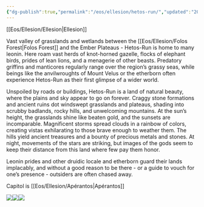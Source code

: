 ```yaml
---
{"dg-publish":true,"permalink":"/eos/ellesion/hetos-run/","updated":"2024-12-24T21:07:13.874-05:00"}
---
```


[[Eos/Ellesion/Ellesion\|Ellesion]]

Vast valley of grasslands and wetlands between the [[Eos/Ellesion/Folos Forest\|Folos Forest]] and the Ember Plateaus - Hetos-Run is home to many leonin. Here roam vast herds of knot-horned gazelle, flocks of elephant birds, prides of lean lions, and a menagerie of other beasts. Predatory griffins and manticores regularly range over the region’s grassy seas, while beings like the anvilwroughts of Mount Velus or the etherborn often experience Hetos-Run as their first glimpse of a wider world. 

Unspoiled by roads or buildings, Hetos-Run is a land of natural beauty, where the plains and sky appear to go on forever. Craggy stone formations and ancient ruins dot windswept grasslands and plateaus, shading into scrubby badlands, rocky hills, and unwelcoming mountains. At the sun’s height, the grasslands shine like beaten gold, and the sunsets are incomparable. Magnificent storms spread clouds in a rainbow of colors, creating vistas exhilarating to those brave enough to weather them. The hills yield ancient treasures and a bounty of precious metals and stones. At night, movements of the stars are striking, but images of the gods seem to keep their distance from this land where few pay them honor. 

Leonin prides and other druidic locale and etherborn guard their lands implacably, and without a good reason to be there - or a guide to vouch for one’s presence - outsiders are often chased away.

Capitol is [[Eos/Ellesion/Apérantos\|Apérantos]] 

![](https://lh7-us.googleusercontent.com/ZzQXQAf1NXziWMigmA_-8nEIe3lXuzs21xLZWLOU7mXmz2D9OrmPSESVHyiYfwD4LfX2PsikSiY98Jt_uffDPMpSXslsLlg68W3m2Hh7GObV6Wh3whz_Aztw6GZLa2eRCq2ZVkwSKKA0XPqcVEGz3fM)![](https://lh7-us.googleusercontent.com/nXQlaoLBA2TdTyhYsgfmWWRpo_CKU_5EPJhFfSYEGsKtiuGMr4hrEYQkfgUSeVJSS_Mc8fgKknVB6jGP_ghcc4E1QnDbB8AiygyI-OhY0p6BEIK2Hfp59KaxydY1ia7u2dY8GEN5wT9WfEH6bYgZFss)![](https://lh7-us.googleusercontent.com/dsi46MFmubHXECfETvX-CNsWNPadEcspKrx1G5ZNMK8SmHlRQlJd2L-1vSdxPza4ioQPYbxvJjwXfqmrbtbW_2UKu97NhUVe69f0jeqN4S6_dvsy6HOvdBP1w9gg8QekI-zldjW7jbe9LoXpsJptJac)


